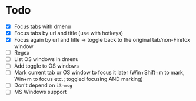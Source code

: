# Todo

- [x] Focus tabs with dmenu
- [x] Focus tabs by url and title (use with hotkeys)
- [x] Focus again by url and title → toggle back to the original tab/non-Firefox window
- [ ] Regex
- [ ] List OS windows in dmenu
- [ ] Add toggle to OS windows
- [ ] Mark current tab or OS window to focus it later (Win+Shift+m to mark, Win+m to focus etc.; toggled focusing AND marking)
- [ ] Don't depend on `i3-msg`
- [ ] MS Windows support
